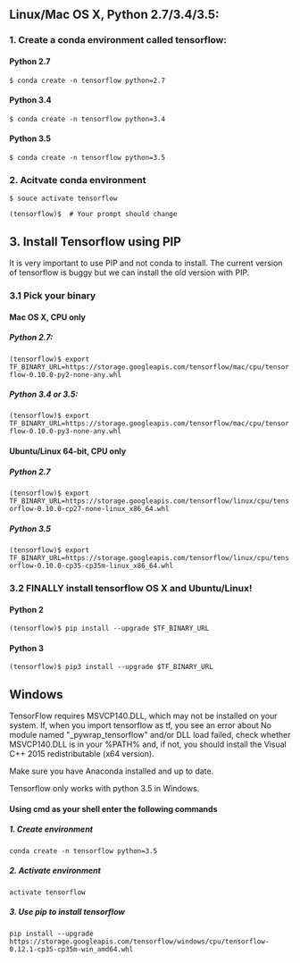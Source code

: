 ## Linux/Mac OS X, Python 2.7/3.4/3.5:

### 1. Create a conda environment called tensorflow:

####  Python 2.7
`$ conda create -n tensorflow python=2.7`

#### Python 3.4
`$ conda create -n tensorflow python=3.4`

#### Python 3.5
`$ conda create -n tensorflow python=3.5`

### 2. Acitvate conda environment

`$ souce activate tensorflow`

`(tensorflow)$  # Your prompt should change`


## 3. Install Tensorflow using PIP

It is very important to use PIP and not conda to install.  The current version of tensorflow is buggy but we can install the old version with PIP.


### 3.1 Pick your binary  
#### Mac OS X, CPU only   
##### Python 2.7:

`(tensorflow)$ export TF_BINARY_URL=https://storage.googleapis.com/tensorflow/mac/cpu/tensorflow-0.10.0-py2-none-any.whl`

##### Python 3.4 or 3.5:
`(tensorflow)$ export TF_BINARY_URL=https://storage.googleapis.com/tensorflow/mac/cpu/tensorflow-0.10.0-py3-none-any.whl`

#### Ubuntu/Linux 64-bit, CPU only
##### Python 2.7
`(tensorflow)$ export TF_BINARY_URL=https://storage.googleapis.com/tensorflow/linux/cpu/tensorflow-0.10.0-cp27-none-linux_x86_64.whl`

##### Python 3.5
`(tensorflow)$ export TF_BINARY_URL=https://storage.googleapis.com/tensorflow/linux/cpu/tensorflow-0.10.0-cp35-cp35m-linux_x86_64.whl`


### 3.2 FINALLY install tensorflow OS X and Ubuntu/Linux!

#### Python 2
`(tensorflow)$ pip install --upgrade $TF_BINARY_URL`

#### Python 3
`(tensorflow)$ pip3 install --upgrade $TF_BINARY_URL`



## Windows

TensorFlow requires MSVCP140.DLL, which may not be installed on your system. If, when you import tensorflow as tf, you see an error about No module named "\_pywrap_tensorflow" and/or DLL load failed, check whether MSVCP140.DLL is in your %PATH% and, if not, you should install the Visual C++ 2015 redistributable (x64 version).

Make sure you have Anaconda installed and up to date.

Tensorflow only works with python 3.5 in Windows.

#### Using cmd as your shell enter the following commands

##### 1. Create environment
`conda create -n tensorflow python=3.5`

##### 2. Activate environment
`activate tensorflow`

##### 3. Use pip to install tensorflow

 `pip install --upgrade https://storage.googleapis.com/tensorflow/windows/cpu/tensorflow-0.12.1-cp35-cp35m-win_amd64.whl`
